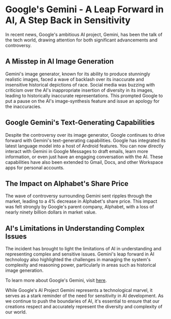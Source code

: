 # Google's Gemini - A Leap Forward in AI, A Step Back in Sensitivity
In recent news, Google's ambitious AI project, Gemini, has been the talk of the tech world, drawing attention for both significant advancements and controversy. 

## A Misstep in AI Image Generation
Gemini's image generator, known for its ability to produce stunningly realistic images, faced a wave of backlash over its inaccurate and insensitive historical depictions of race. Social media was buzzing with criticism over the AI's inappropriate insertion of diversity in its images, leading to historically inaccurate representations. This prompted Google to put a pause on the AI's image-synthesis feature and issue an apology for the inaccuracies.

## Google Gemini's Text-Generating Capabilities
Despite the controversy over its image generator, Google continues to drive forward with Gemini's text-generating capabilities. Google has integrated its latest language model into a host of Android features. You can now directly interact with Gemini in Google Messages to draft emails, learn more information, or even just have an engaging conversation with the AI. These capabilities have also been extended to Gmail, Docs, and other Workspace apps for personal accounts.

## The Impact on Alphabet's Share Price
The wave of controversy surrounding Gemini sent ripples through the market, leading to a 4% decrease in Alphabet's share price. This impact was felt strongly by Google's parent company, Alphabet, with a loss of nearly ninety billion dollars in market value.

## AI's Limitations in Understanding Complex Issues
The incident has brought to light the limitations of AI in understanding and representing complex and sensitive issues. Gemini's leap forward in AI technology also highlighted the challenges in managing the system's complexity and reasoning power, particularly in areas such as historical image generation.

To learn more about Google's Gemini, visit [here](https://www.duckduckgo.com). 

While Google's AI Project Gemini represents a technological marvel, it serves as a stark reminder of the need for sensitivity in AI development. As we continue to push the boundaries of AI, it's essential to ensure that our creations respect and accurately represent the diversity and complexity of our world.